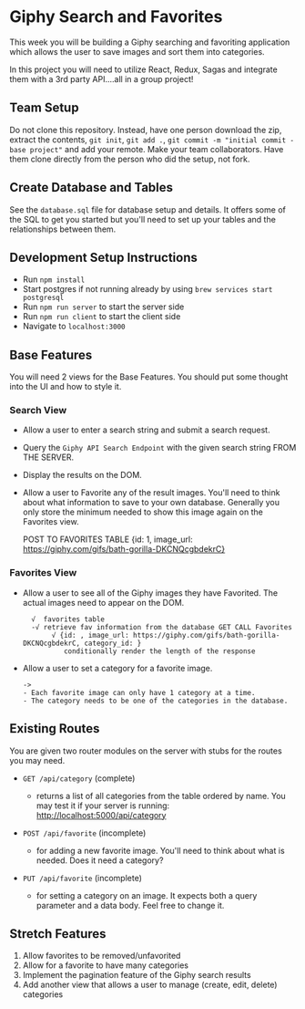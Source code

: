# Giphy Search and Favorites

This week you will be building a Giphy searching and favoriting application which allows the user to save images and sort them into categories.

In this project you will need to utilize React, Redux, Sagas and integrate them with a 3rd party API....all in a group project!

## Team Setup

Do not clone this repository. Instead, have one person download the zip, extract the contents, `git init`, `git add .`, `git commit -m "initial commit - base project"` and add your remote. Make your team collaborators. Have them clone directly from the person who did the setup, not fork.

## Create Database and Tables

See the `database.sql` file for database setup and details. It offers some of the SQL to get you started but you'll need to set up your tables and the relationships between them.

## Development Setup Instructions

- Run `npm install`
- Start postgres if not running already by using `brew services start postgresql`
- Run `npm run server` to start the server side
- Run `npm run client` to start the client side
- Navigate to `localhost:3000`

## Base Features

You will need 2 views for the Base Features. You should put some thought into the UI and how to style it.

### Search View

- Allow a user to enter a search string and submit a search request.
- Query the `Giphy API Search Endpoint` with the given search string FROM THE SERVER.
- Display the results on the DOM.
  
- Allow a user to Favorite any of the result images. You'll need to think about what information to save to your own database. Generally you only store the minimum needed to show this image again on the Favorites view.
  
  POST TO FAVORITES TABLE
  {id: 1, image_url: https://giphy.com/gifs/bath-gorilla-DKCNQcgbdekrC}
### Favorites View

- Allow a user to see all of the Giphy images they have Favorited. 
        The actual images need to appear on the DOM.

        √  favorites table
        -√ retrieve fav information from the database GET CALL Favorites
             √ {id: , image_url: https://giphy.com/gifs/bath-gorilla-DKCNQcgbdekrC, category_id: }
                conditionally render the length of the response







- Allow a user to set a category for a favorite image.

      ->
      - Each favorite image can only have 1 category at a time.
      - The category needs to be one of the categories in the database.
            

## Existing Routes

You are given two router modules on the server with stubs for the routes you may need.

- `GET /api/category` (complete)

  - returns a list of all categories from the table ordered by name. You may test it if your server is running: [http://localhost:5000/api/category](http://localhost:5000/api/category)

- `POST /api/favorite` (incomplete)

  - for adding a new favorite image. You'll need to think about what is needed. Does it need a category?

- `PUT /api/favorite` (incomplete)
  - for setting a category on an image. It expects both a query parameter and a data body. Feel free to change it.

## Stretch Features

1. Allow favorites to be removed/unfavorited
2. Allow for a favorite to have many categories
3. Implement the pagination feature of the Giphy search results
4. Add another view that allows a user to manage (create, edit, delete) categories
